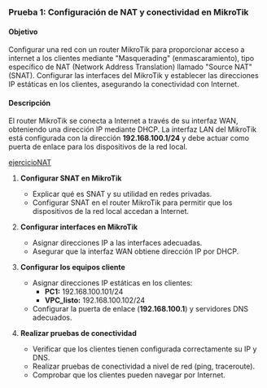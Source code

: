 ### **Prueba 1: Configuración de NAT y conectividad en MikroTik**  

#### **Objetivo**  
Configurar una red con un router MikroTik para proporcionar acceso a internet a los clientes mediante  "Masquerading" (enmascaramiento), tipo específico de NAT (Network Address Translation) llamado "Source NAT" (SNAT). Configurar las interfaces del MikroTik y establecer las direcciones IP estáticas en los clientes, asegurando la conectividad con Internet.  

#### **Descripción**  
El router MikroTik se conecta a Internet a través de su interfaz WAN, obteniendo una dirección IP mediante DHCP. La interfaz LAN del MikroTik está configurada con la dirección **192.168.100.1/24** y debe actuar como puerta de enlace para los dispositivos de la red local.  

[ejercicioNAT](e1_NAT.md)


1. **Configurar SNAT en MikroTik**  
   - Explicar qué es SNAT y su utilidad en redes privadas.  
   - Configurar SNAT en el router MikroTik para permitir que los dispositivos de la red local accedan a Internet.  

2. **Configurar interfaces en MikroTik**  
   - Asignar direcciones IP a las interfaces adecuadas.  
   - Asegurar que la interfaz WAN obtiene dirección IP por DHCP.  

3. **Configurar los equipos cliente**  
   - Asignar direcciones IP estáticas en los clientes:  
     - **PC1:** 192.168.100.101/24  
     - **VPC_listo:** 192.168.100.102/24  
   - Configurar la puerta de enlace (**192.168.100.1**) y servidores DNS adecuados.  

4. **Realizar pruebas de conectividad**  
   - Verificar que los clientes tienen configurada correctamente su IP y DNS.  
   - Realizar pruebas de conectividad a nivel de red (ping, traceroute).  
   - Comprobar que los clientes pueden navegar por Internet.  
